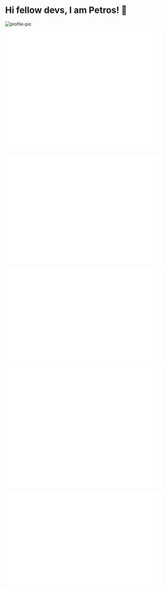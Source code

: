<!-- <img src='https://user-images.githubusercontent.com/100411628/236674097-fb1ba478-230d-4f80-a71f-effc22519ff9.png' alt='profile-pic' width='1000' /> -->
# Hi fellow devs, I am Petros! 👋
<img src='https://user-images.githubusercontent.com/100411628/236674462-77c899e5-aa80-4125-ab61-c3ab6ae44b3a.png' alt='profile-pic' height='300' />

<!--**Petrosdevri/Petrosdevri** is a ✨ _special_ ✨ repository because its `README.md` (this file) appears on your GitHub profile.

Here are some ideas to get you started:

- 🔭 I’m currently working on ...
- 🌱 I’m currently learning ...
- 👯 I’m looking to collaborate on ...
- 🤔 I’m looking for help with ...
- 💬 Ask me about ...
- 📫 How to reach me: ...
- 😄 Pronouns: ...
- ⚡ Fun fact: ...

I am **Petros Devrikis**, a Web developer with a focus on financial applications. 

## About Me 😄

- I am a student of International and European Studies in University of Macedonia, Thessaloniki. 📚
- I have a prowess in financial and political subjects and firmly believe they are dependent on technology. 📈
- I have recently developed a strong interest in Blockchain and Web3. 💸
- I am still a learner so more projects will be released soon. 👀

-->

![Metrics](/github-metrics.svg)

![Calendar](/metrics.plugin.isocalendar.fullyear.svg)

![Languages](https://github.com/Petrosdevri/github-stats-transparent/blob/output/generated/languages.svg)

![LeetCode](/metrics.plugin.leetcode.svg)

![Overview](https://github.com/Petrosdevri/github-stats-transparent/blob/output/generated/overview.svg)
